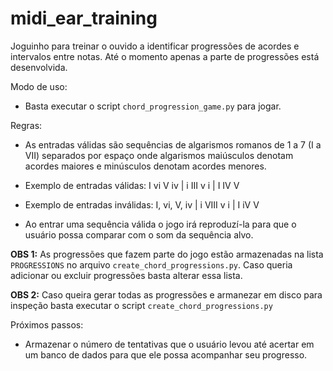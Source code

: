 # midi_ear_training
Joguinho para treinar o ouvido a identificar progressões de acordes e intervalos entre notas.
Até o momento apenas a parte de progressões está desenvolvida.

Modo de uso:
- Basta executar o script `chord_progression_game.py` para jogar.

Regras:
- As entradas válidas são sequências de algarismos romanos de 1 a 7 (I a VII) separados por espaço onde algarismos maiúsculos denotam acordes maiores e minúsculos denotam acordes menores.

- Exemplo de entradas válidas: I vi V iv | i III v i | I IV V

- Exemplo de entradas inválidas: I, vi, V, iv | i VIII v i | I iV V

- Ao entrar uma sequência válida o jogo irá reproduzí-la para que o usuário possa comparar com o som da sequência alvo.

**OBS 1:** As progressões que fazem parte do jogo estão armazenadas na lista `PROGRESSIONS` no arquivo `create_chord_progressions.py`. Caso queria adicionar ou excluir progressões basta alterar essa lista.

**OBS 2:** Caso queira gerar todas as progressões e armanezar em disco para inspeção basta executar o script `create_chord_progressions.py`


Próximos passos:
- Armazenar o número de tentativas que o usuário levou até acertar em um banco de dados para que ele possa acompanhar seu progresso.
